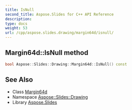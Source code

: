 ```yaml
---
title: IsNull
second_title: Aspose.Slides for C++ API Reference
description: 
type: docs
weight: 53
url: /cpp/aspose.slides.drawing/margin64d/isnull/
---
```

## Margin64d::IsNull method




```cpp
bool Aspose::Slides::Drawing::Margin64d::IsNull() const
```

## See Also

* Class [Margin64d](../)
* Namespace [Aspose::Slides::Drawing](../../)
* Library [Aspose.Slides](../../../)
